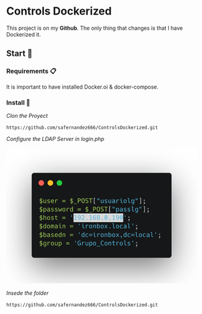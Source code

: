 # Controls Dockerized

This project is on my **Github**. The only thing that changes is that I have Dockerized it.

## Start 🚀 

### Requirements 📋

It is important to have installed Docker.oi & docker-compose.

### Install 🔧

_Clon the Proyect_

```
https://github.com/safernandez666/ControlsDockerized.git
```
_Configure the LDAP Server in login.php_

![Config login.php](https://github.com/safernandez666/ControlsDockerized/blob/main/webserver/controls/screenshots/login.png)

_Insede the folder_

```
https://github.com/safernandez666/ControlsDockerized.git
```
